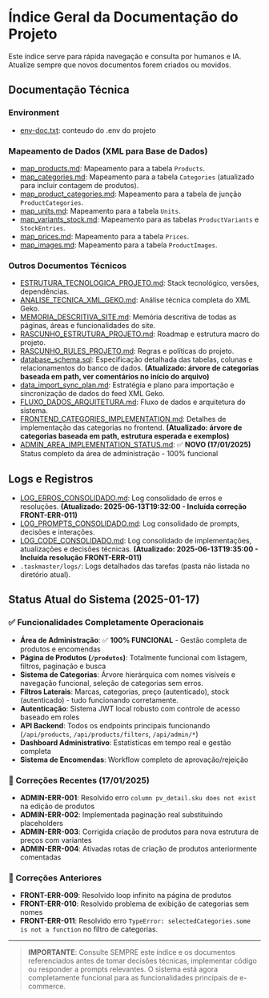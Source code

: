 # Índice Geral da Documentação do Projeto

Este índice serve para rápida navegação e consulta por humanos e IA. Atualize sempre que novos documentos forem criados ou movidos.

## Documentação Técnica

### Environment

- [env-doc.txt](./env-doc.txt): conteudo do .env do projeto

### Mapeamento de Dados (XML para Base de Dados)
- [map_products.md](./data_mapping/map_products.md): Mapeamento para a tabela `Products`.
- [map_categories.md](./data_mapping/map_categories.md): Mapeamento para a tabela `Categories` (atualizado para incluir contagem de produtos).
- [map_product_categories.md](./data_mapping/map_product_categories.md): Mapeamento para a tabela de junção `ProductCategories`.
- [map_units.md](./data_mapping/map_units.md): Mapeamento para a tabela `Units`.
- [map_variants_stock.md](./data_mapping/map_variants_stock.md): Mapeamento para as tabelas `ProductVariants` e `StockEntries`.
- [map_prices.md](./data_mapping/map_prices.md): Mapeamento para a tabela `Prices`.
- [map_images.md](./data_mapping/map_images.md): Mapeamento para a tabela `ProductImages`.

### Outros Documentos Técnicos
- [ESTRUTURA_TECNOLOGICA_PROJETO.md](./ESTRUTURA_TECNOLOGICA_PROJETO.md): Stack tecnológico, versões, dependências.
- [ANALISE_TECNICA_XML_GEKO.md](./ANALISE_TECNICA_XML_GEKO.md): Análise técnica completa do XML Geko.
- [MEMORIA_DESCRITIVA_SITE.md](./MEMORIA_DESCRITIVA_SITE.md): Memória descritiva de todas as páginas, áreas e funcionalidades do site.
- [RASCUNHO_ESTRUTURA_PROJETO.md](./RASCUNHO_ESTRUTURA_PROJETO.md): Roadmap e estrutura macro do projeto.
- [RASCUNHO_RULES_PROJETO.md](./RASCUNHO_RULES_PROJETO.md): Regras e políticas do projeto.
- [database_schema.sql](./database_schema.sql): Especificação detalhada das tabelas, colunas e relacionamentos do banco de dados. **(Atualizado: árvore de categorias baseada em path, ver comentários no início do arquivo)**
- [data_import_sync_plan.md](./data_import_sync_plan.md): Estratégia e plano para importação e sincronização de dados do feed XML Geko.
- [FLUXO_DADOS_ARQUITETURA.md](./FLUXO_DADOS_ARQUITETURA.md): Fluxo de dados e arquitetura do sistema.
- [FRONTEND_CATEGORIES_IMPLEMENTATION.md](./FRONTEND_CATEGORIES_IMPLEMENTATION.md): Detalhes de implementação das categorias no frontend. **(Atualizado: árvore de categorias baseada em path, estrutura esperada e exemplos)**
- [ADMIN_AREA_IMPLEMENTATION_STATUS.md](./ADMIN_AREA_IMPLEMENTATION_STATUS.md): ✅ **NOVO (17/01/2025)** Status completo da área de administração - 100% funcional

## Logs e Registros
- [LOG_ERROS_CONSOLIDADO.md](../LOG_ERROS_CONSOLIDADO.md): Log consolidado de erros e resoluções. **(Atualizado: 2025-06-13T19:32:00 - Incluída correção FRONT-ERR-011)**
- [LOG_PROMPTS_CONSOLIDADO.md](../LOG_PROMPTS_CONSOLIDADO.md): Log consolidado de prompts, decisões e interações.
- [LOG_CODE_CONSOLIDADO.md](../LOG_CODE_CONSOLIDADO.md): Log consolidado de implementações, atualizações e decisões técnicas. **(Atualizado: 2025-06-13T19:35:00 - Incluída resolução FRONT-ERR-011)**
- `.taskmaster/logs/`: Logs detalhados das tarefas (pasta não listada no diretório atual).

## Status Atual do Sistema (2025-01-17)

### ✅ Funcionalidades Completamente Operacionais
- **Área de Administração**: ✅ **100% FUNCIONAL** - Gestão completa de produtos e encomendas
- **Página de Produtos (`/produtos`)**: Totalmente funcional com listagem, filtros, paginação e busca
- **Sistema de Categorias**: Árvore hierárquica com nomes visíveis e navegação funcional, seleção de categorias sem erros.
- **Filtros Laterais**: Marcas, categorias, preço (autenticado), stock (autenticado) - tudo funcionando corretamente.
- **Autenticação**: Sistema JWT local robusto com controle de acesso baseado em roles
- **API Backend**: Todos os endpoints principais funcionando (`/api/products`, `/api/products/filters`, `/api/admin/*`)
- **Dashboard Administrativo**: Estatísticas em tempo real e gestão completa
- **Sistema de Encomendas**: Workflow completo de aprovação/rejeição

### 🔧 Correções Recentes (17/01/2025)
- **ADMIN-ERR-001**: Resolvido erro `column pv_detail.sku does not exist` na edição de produtos
- **ADMIN-ERR-002**: Implementada paginação real substituindo placeholders
- **ADMIN-ERR-003**: Corrigida criação de produtos para nova estrutura de preços com variantes
- **ADMIN-ERR-004**: Ativadas rotas de criação de produtos anteriormente comentadas

### 🔧 Correções Anteriores
- **FRONT-ERR-009**: Resolvido loop infinito na página de produtos
- **FRONT-ERR-010**: Resolvido problema de exibição de categorias sem nomes
- **FRONT-ERR-011**: Resolvido erro `TypeError: selectedCategories.some is not a function` no filtro de categorias.

---

> **IMPORTANTE**: Consulte SEMPRE este índice e os documentos referenciados antes de tomar decisões técnicas, implementar código ou responder a prompts relevantes. O sistema está agora completamente funcional para as funcionalidades principais de e-commerce.
